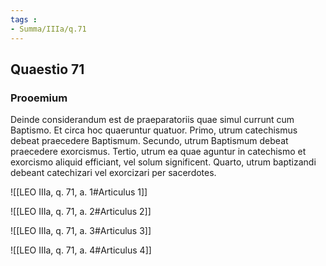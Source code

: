 ```yaml
---
tags : 
- Summa/IIIa/q.71
---
```


## Quaestio 71

### Prooemium

Deinde considerandum est de praeparatoriis quae simul currunt cum Baptismo. Et circa hoc quaeruntur quatuor. Primo, utrum catechismus debeat praecedere Baptismum. Secundo, utrum Baptismum debeat praecedere exorcismus. Tertio, utrum ea quae aguntur in catechismo et exorcismo aliquid efficiant, vel solum significent. Quarto, utrum baptizandi debeant catechizari vel exorcizari per sacerdotes.

![[LEO IIIa, q. 71, a. 1#Articulus 1]]

![[LEO IIIa, q. 71, a. 2#Articulus 2]]

![[LEO IIIa, q. 71, a. 3#Articulus 3]]

![[LEO IIIa, q. 71, a. 4#Articulus 4]]

